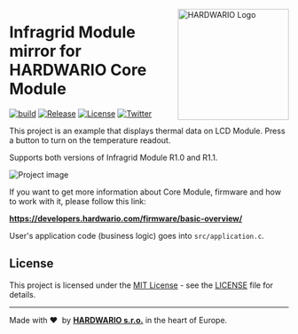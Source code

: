 <a href="https://www.hardwario.com/"><img src="https://www.hardwario.com/ci/assets/hw-logo.svg" width="200" alt="HARDWARIO Logo" align="right"></a>

# Infragrid Module mirror for HARDWARIO Core Module

[![build](https://github.com/hardwario/twr-infra-grid-lcd-mirror/actions/workflows/main.yml/badge.svg)](https://github.com/hardwario/twr-infra-grid-lcd-mirror/actions/workflows/main.yml)
[![Release](https://img.shields.io/github/release/bigclownprojects/bcf-infra-grid-lcd-mirror.svg)](https://github.com/bigclownprojects/bcf-infra-grid-lcd-mirror/releases)
[![License](https://img.shields.io/github/license/bigclownprojects/bcf-infra-grid-lcd-mirror.svg)](https://github.com/bigclownprojects/bcf-infra-grid-lcd-mirror/blob/master/LICENSE)
[![Twitter](https://img.shields.io/twitter/follow/hardwario_en.svg?style=social&label=Follow)](https://twitter.com/hardwario_en)

This project is an example that displays thermal data on LCD Module. Press a button to turn on the temperature readout.

Supports both versions of Infragrid Module R1.0 and R1.1.

![Project image](./img/IMG_20190409_131612.jpg)

If you want to get more information about Core Module, firmware and how to work with it, please follow this link:

**https://developers.hardwario.com/firmware/basic-overview/**

User's application code (business logic) goes into `src/application.c`.

## License

This project is licensed under the [MIT License](https://opensource.org/licenses/MIT/) - see the [LICENSE](LICENSE) file for details.

---

Made with &#x2764;&nbsp; by [**HARDWARIO s.r.o.**](https://www.hardwario.com/) in the heart of Europe.
